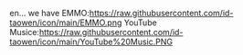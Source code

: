 en... we have 
EMMO:https://raw.githubusercontent.com/id-taowen/icon/main/EMMO.png
YouTube Musice:https://raw.githubusercontent.com/id-taowen/icon/main/YouTube%20Music.PNG

